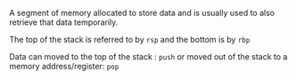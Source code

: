 
A segment of memory allocated to store data and is usually used to also retrieve that data temporarily.

The top of the stack is referred to by `rsp` and the bottom is by `rbp` 

Data can moved to the top of the stack : `push` or moved out of the stack to a memory address/register: `pop` 